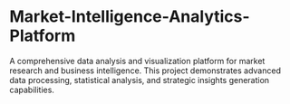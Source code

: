 # Market-Intelligence-Analytics-Platform
A comprehensive data analysis and visualization platform for market research and business intelligence. This project demonstrates advanced data processing, statistical analysis, and strategic insights generation capabilities.
